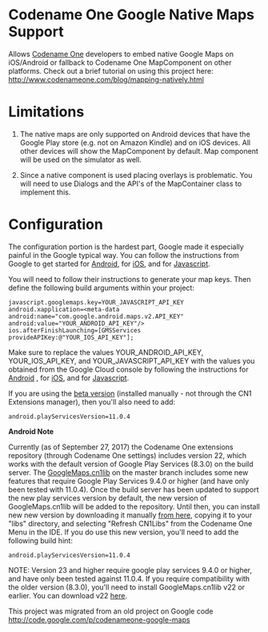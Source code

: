 # Codename One Google Native Maps Support

Allows [Codename One](https://www.codenameone.com/) developers to embed native Google Maps on iOS/Android or
fallback to Codename One MapComponent on other platforms.
Check out a brief tutorial on using this project here:
http://www.codenameone.com/blog/mapping-natively.html

# Limitations
1. The native maps are only supported on Android devices that have the Google Play store (e.g. not on Amazon Kindle)
and on iOS devices. All other devices will show the MapComponent by default.
Map component will be used on the simulator as well.

2. Since a native component is used placing overlays is problematic. You will need to use Dialogs and the API's of the MapContainer class to implement this.

# Configuration
The configuration portion is the hardest part, Google made it especially painful in the Google typical way.
You can follow the instructions from Google to get started for [Android](https://developers.google.com/maps/documentation/android/start), for [iOS](https://developers.google.com/maps/documentation/ios/start/), and
for [Javascript](https://developers.google.com/maps/documentation/javascript/).

You will need to follow their instructions to generate your map keys. Then define the following build arguments
within your project:

```
javascript.googlemaps.key=YOUR_JAVASCRIPT_API_KEY
android.xapplication=<meta-data android:name="com.google.android.maps.v2.API_KEY" android:value="YOUR_ANDROID_API_KEY"/>
ios.afterFinishLaunching=[GMSServices provideAPIKey:@"YOUR_IOS_API_KEY"];
```

Make sure to replace the values YOUR_ANDROID_API_KEY, YOUR_IOS_API_KEY, and YOUR_JAVASCRIPT_API_KEY with the values you
obtained from the Google Cloud console by following the instructions for [Android](https://developers.google.com/maps/documentation/android/start)
, for [iOS](https://developers.google.com/maps/documentation/ios/start/), and for [Javascript](https://developers.google.com/maps/documentation/javascript/).

If you are using the [beta version](https://github.com/codenameone/codenameone-google-maps/blob/master/GoogleMaps.cn1lib?raw=true) (installed manually - not through the CN1 Extensions manager), then you'll also need to add:

~~~
android.playServicesVersion=11.0.4
~~~~

**Android Note**

Currently (as of September 27, 2017) the Codename One extensions repository (through Codename One settings) includes version 22, which works with the default version of Google Play Services (8.3.0) on the build server.  The [GoogleMaps.cn1lib](https://github.com/codenameone/codenameone-google-maps/blob/master/GoogleMaps.cn1lib?raw=true) on the master branch includes some new features that require Google Play Services 9.4.0 or higher (and have only been tested with 11.0.4).  Once the build server has been updated to support the new play services version by default, the new version of GoogleMaps.cn1lib will be added to the repository.  Until then, you can install new new version by downloading it manually [from here](https://github.com/codenameone/codenameone-google-maps/blob/master/GoogleMaps.cn1lib?raw=true), copying it to your "libs" directory, and selecting "Refresh CN1Libs" from the Codename One Menu in the IDE.  If you do use this new version, you'll need to add the following build hint:

~~~~
android.playServicesVersion=11.0.4
~~~~

NOTE: Version 23 and higher require google play services 9.4.0 or higher, and have only been tested against 11.0.4.  If you require compatibility with the older version (8.3.0), you'll need to install GoogleMaps.cn1lib v22 or earlier.  You can download v22 [here](https://github.com/codenameone/codenameone-google-maps/releases/tag/v22).

This project was migrated from an old project on Google code http://code.google.com/p/codenameone-google-maps
